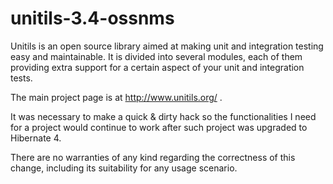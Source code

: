 # unitils-3.4-ossnms

Unitils is an open source library aimed at making unit and integration testing easy and maintainable. It is divided into several modules, each of them providing extra support for a certain aspect of your unit and integration tests.

The main project page is at http://www.unitils.org/ .

It was necessary to make a quick & dirty hack so the functionalities I need for a project would continue to work after such project was upgraded to Hibernate 4.

There are no warranties of any kind regarding the correctness of this change, including its suitability for any usage scenario.
